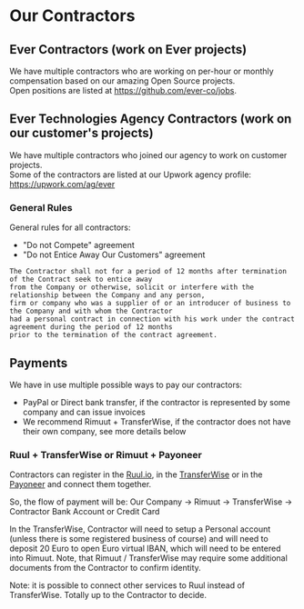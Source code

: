 # Our Contractors

## Ever Contractors (work on Ever projects)

We have multiple contractors who are working on per-hour or monthly compensation based on our amazing Open Source projects.  
Open positions are listed at https://github.com/ever-co/jobs.

## Ever Technologies Agency Contractors (work on our customer's projects)

We have multiple contractors who joined our agency to work on customer projects.  
Some of the contractors are listed at our Upwork agency profile: https://upwork.com/ag/ever

### General Rules

General rules for all contractors:
- "Do not Compete" agreement
- "Do not Entice Away Our Customers" agreement

```
The Contractor shall not for a period of 12 months after termination of the Contract seek to entice away
from the Company or otherwise, solicit or interfere with the relationship between the Company and any person, 
firm or company who was a supplier of or an introducer of business to the Company and with whom the Contractor
had a personal contract in connection with his work under the contract agreement during the period of 12 months 
prior to the termination of the contract agreement.
```

## Payments

We have in use multiple possible ways to pay our contractors:
- PayPal or Direct bank transfer, if the contractor is represented by some company and can issue invoices
- We recommend Rimuut + TransferWise, if the contractor does not have their own company, see more details below

### Ruul + TransferWise or Rimuut + Payoneer

Contractors can register in the [Ruul.io](https://ruul.io), in the [TransferWise](https://transferwise.com) or in the [Payoneer](https://payoneer.com) and connect them together.

So, the flow of payment will be: 
Our Company -> Rimuut -> TransferWise -> Contractor Bank Account or Credit Card

In the TransferWise, Contractor will need to setup a Personal account (unless there is some registered business of course) and will need to deposit 20 Euro to open Euro virtual IBAN, which will need to be entered into Rimuut. Note, that Rimuut / TransferWise may require some additional documents from the Contractor to confirm identity.

Note: it is possible to connect other services to Ruul instead of TransferWise. Totally up to the Contractor to decide.
